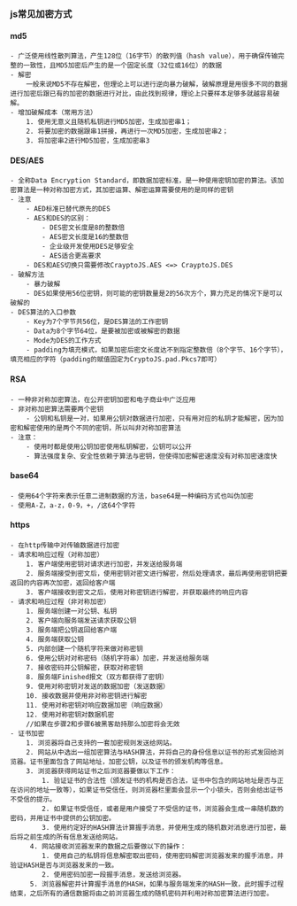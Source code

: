 ### js常见加密方式
#### md5
	- 广泛使用线性散列算法，产生128位（16字节）的散列值（hash value），用于确保传输完整的一致性，且MD5加密后产生的是一个固定长度（32位或16位）的数据  
	- 解密
		一般来说MD5不存在解密，但理论上可以进行逆向暴力破解，破解原理是用很多不同的数据进行加密后跟已有的加密的数据进行对比，由此找到规律，理论上只要样本足够多就越容易破解。
	- 增加破解成本（常用方法）
		1. 使用无意义且随机私钥进行MD5加密，生成加密串1；
		2. 将要加密的数据跟串1拼接，再进行一次MD5加密，生成加密串2；
		3. 将加密串2进行MD5加密，生成加密串3
#### DES/AES
	- 全称Data Encryption Standard，即数据加密标准，是一种使用密钥加密的算法。该加密算法是一种对称加密方式，其加密运算、解密运算需要使用的是同样的密钥
	- 注意
		- AED标准已替代原先的DES
		- AES和DES的区别：
			- DES密文长度是8的整数倍
			- AES密文长度是16的整数倍
			- 企业级开发使用DES足够安全
			- AES适合更高要求
		- DES和AES切换只需要修改CrayptoJS.AES <=> CrayptoJS.DES
	- 破解方法
		- 暴力破解
		- DES如果使用56位密钥，则可能的密钥数量是2的56次方个，算力充足的情况下是可以破解的
	- DES算法的入口参数
		- Key为7个字节共56位，是DES算法的工作密钥
		- Data为8个字节64位，是要被加密或被解密的数据
		- Mode为DES的工作方式
		- padding为填充模式，如果加密后密文长度达不到指定整数倍（8个字节、16个字节），填充相应的字符（padding的赋值固定为CryptoJS.pad.Pkcs7即可）
#### RSA
	- 一种非对称加密算法，在公开密钥加密和电子商业中广泛应用
	- 非对称加密算法需要两个密钥
		- 公钥和私钥是一对，如果用公钥对数据进行加密，只有用对应的私钥才能解密，因为加密和解密使用的是两个不同的密钥，所以叫非对称加密算法
	- 注意：
		- 使用时都是使用公钥加密使用私钥解密，公钥可以公开
		- 算法强度复杂、安全性依赖于算法与密钥，但使得加密解密速度没有对称加密速度快
#### base64
	- 使用64个字符来表示任意二进制数据的方法，base64是一种编码方式也叫伪加密
	- 使用A-Z，a-z，0-9，+，/这64个字符
#### https
	- 在http传输中对传输数据进行加密
	- 请求和响应过程（对称加密）
		1. 客户端使用密钥对请求进行加密，并发送给服务端
		2. 服务端接受到密文后，使用密钥对密文进行解密，然后处理请求，最后再使用密钥把要返回的内容再次加密，返回给客户端
		3. 客户端接收到密文之后，使用对称密钥进行解密，并获取最终的响应内容
	- 请求和响应过程（非对称加密）
		1. 服务端创建一对公钥、私钥
		2. 客户端向服务端发送请求获取公钥
		3. 服务端把公钥返回给客户端
		4. 服务端获取公钥
		5. 内部创建一个随机字符来做对称密钥
		6. 使用公钥对对称密码（随机字符串）加密，并发送给服务端
		7. 接收密码并公钥解密，获取对称密钥
		8. 服务端Finished报文（双方都获得了密钥）
		9. 使用对称密钥对发送的数据加密（发送数据）
		10. 接收数据并使用非对称密钥进行解密
		11. 使用对称密钥对响应数据加密（响应数据）
		12. 使用对称密钥对数据机密
		//如果在步骤2和步骤6被黑客劫持那么加密将会无效
	- 证书加密
		1. 浏览器将自己支持的一套加密规则发送给网站。 
		2. 网站从中选出一组加密算法与HASH算法，并将自己的身份信息以证书的形式发回给浏览器。证书里面包含了网站地址，加密公钥，以及证书的颁发机构等信息。  
		3. 浏览器获得网站证书之后浏览器要做以下工作： 
			1. 验证证书的合法性（颁发证书的机构是否合法，证书中包含的网站地址是否与正在访问的地址一致等），如果证书受信任，则浏览器栏里面会显示一个小锁头，否则会给出证书不受信的提示。 
			2. 如果证书受信任，或者是用户接受了不受信的证书，浏览器会生成一串随机数的密码，并用证书中提供的公钥加密。 
			3. 使用约定好的HASH算法计算握手消息，并使用生成的随机数对消息进行加密，最后将之前生成的所有信息发送给网站。 
		 4. 网站接收浏览器发来的数据之后要做以下的操作： 
		 	1. 使用自己的私钥将信息解密取出密码，使用密码解密浏览器发来的握手消息，并验证HASH是否与浏览器发来的一致。 
		 	2. 使用密码加密一段握手消息，发送给浏览器。 
		 5. 浏览器解密并计算握手消息的HASH，如果与服务端发来的HASH一致，此时握手过程结束，之后所有的通信数据将由之前浏览器生成的随机密码并利用对称加密算法进行加密。 
